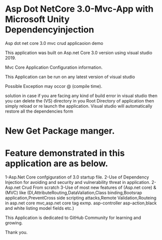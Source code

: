 # Asp Dot NetCore 3.0-Mvc-App with Microsoft Unity Dependencyinjection
 Asp dot net core 3.0 mvc crud  applicaoion demo

This application was built on Asp.net Core 3.0 version using visual studio 2019.

 Mvc Core Application Configuration information.

This Application can be run on any latest version of visual studio 

Possible Exception may occor @ (compile time).

solution 
in case if you are facing any kind of build error in visual studio then you can delete the (VS) directory in you Root Directory of application then simply reload or re launch the application. Visual studio will automatically restore all the dependencies form
# New Get Package manger.

# Feature demonstrated in this application are as below.

1-Asp.Net Core confgiguration of 3.0 startup file.
2-Use of Dependency Injection for avoiding and  security and vulnerability threat in application.
2-Asp.net Crud From scratch 
3-Use of most new features of (Asp.net core) & (MVC) like (DI,AttributeRouting,DataValiation,Class binding,Bootsrap application,PreventCross side scripting attacks,Remote Validation,Routeing in asp.net core mvc,asp.net core tag exmp. asp-controller asp-action,black and white listing model fields etc.)

This Application is dedicated to GitHub Community for learning and growing. 

Thank you.
